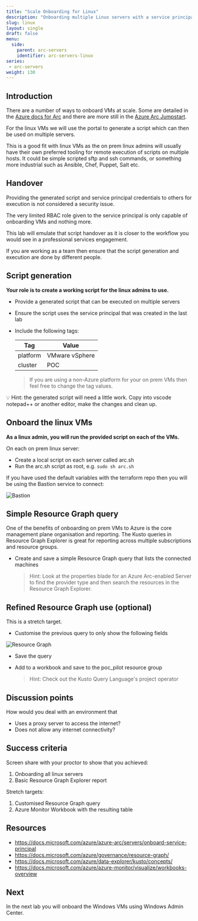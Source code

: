 ```yaml
---
title: "Scale Onboarding for Linux"
description: "Onboarding multiple Linux servers with a service principal, then connecting with the azcmagent."
slug: linux
layout: single
draft: false
menu:
  side:
    parent: arc-servers
    identifier: arc-servers-linux
series:
 - arc-servers
weight: 130
---
```


## Introduction

There are a number of ways to onboard VMs at scale. Some are detailed in the [Azure docs for Arc](https://aka.ms/AzureArcDocs) and there are more still in the [Azure Arc Jumpstart](https://azurearcjumpstart.io/azure_arc_jumpstart/azure_arc_servers/).

For the linux VMs we will use the portal to generate a script which can then be used on multiple servers.

This is a good fit with linux VMs as the on prem linux admins will usually have their own preferred tooling for remote execution of scripts on multiple hosts. It could be simple scripted sftp and ssh commands, or something more industrial such as Ansible, Chef, Puppet, Salt etc.

## Handover

Providing the generated script and service principal credentials to others for execution is not considered a security issue.

The very limited RBAC role given to the service principal is only capable of onboarding VMs and nothing more.

This lab will emulate that script handover as it is closer to the workflow you would see in a professional services engagement.

If you are working as a team then ensure that the script generation and execution are done by different people.

## Script generation

**Your role is to create a working script for the linux admins to use.**

* Provide a generated script that can be executed on multiple servers
* Ensure the script uses the service principal that was created in the last lab
* Include the following tags:

    | Tag | Value |
    |---|---|
    | platform | VMware vSphere |
    | cluster | POC |

    > If you are using a non-Azure platform for your on prem VMs then feel free to change the tag values.

💡 Hint: the generated script will need a little work. Copy into vscode notepad++ or another editor, make the changes and clean up.

## Onboard the linux VMs

**As a linux admin, you will run the provided script on each of the VMs.**

On each on prem linux server:

* Create a local script on each server called arc.sh
* Run the arc.sh script as root, e.g. `sudo sh arc.sh`

If you have used the default variables with the terraform repo then you will be using the Bastion service to connect:

![Bastion](/arc/servers/images/bastion.png)

## Simple Resource Graph query

One of the benefits of onboarding on prem VMs to Azure is the core management plane organisation and reporting. The Kusto queries in Resource Graph Explorer is great for reporting across multiple subscriptions and resource groups.

* Create and save a simple Resource Graph query that lists the connected machines

    > Hint: Look at the properties blade for an Azure Arc-enabled Server to find the provider type and then search the resources in the Resource Graph Explorer.

## Refined Resource Graph use (optional)

This is a stretch target.

* Customise the previous query to only show the following fields

![Resource Graph](/arc/servers/images/resourceGraph.png)

* Save the query
* Add to a workbook and save to the poc_pilot resource group

    > Hint: Check out the Kusto Query Language's project operator

## Discussion points

How would you deal with an environment that

* Uses a proxy server to access the internet?
* Does not allow any internet connectivity?

## Success criteria

Screen share with your proctor to show that you achieved:

1. Onboarding all linux servers
1. Basic Resource Graph Explorer report

Stretch targets:

1. Customised Resource Graph query
1. Azure Monitor Workbook with the resulting table

## Resources

* <https://docs.microsoft.com/azure/azure-arc/servers/onboard-service-principal>
* <https://docs.microsoft.com/azure/governance/resource-graph/>
* <https://docs.microsoft.com/azure/data-explorer/kusto/concepts/>
* <https://docs.microsoft.com/azure/azure-monitor/visualize/workbooks-overview>

## Next

In the next lab you will onboard the Windows VMs using Windows Admin Center.
